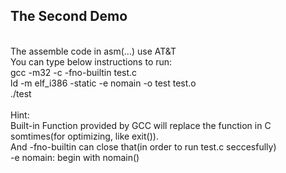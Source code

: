 <h2>The Second Demo</h2><br>
The assemble code in asm(...) use AT&T<br>
You can type below instructions to run:<br>
gcc -m32 -c -fno-builtin test.c<BR>
ld -m elf_i386 -static -e nomain -o test test.o<BR>
./test
<BR><BR>
Hint:<BR>
Built-in Function provided by GCC will replace the function in C somtimes(for optimizing, like exit()).<BR>
And -fno-builtin can close that(in order to run test.c seccesfully)<BR>
-e nomain: begin with nomain()<BR>
